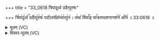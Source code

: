 +++
title = "33_0618 त्रिपादूर्ध्व उदैत्पुरुषः"

+++
त्रि꣣पा꣢दू꣣र्ध्व꣢꣫ उदै꣣त्पु꣡रु꣢षः꣣ पदो꣢ऽस्ये꣣हा꣡भ꣢व꣣त्पु꣡नः꣢। त꣢था꣣ वि꣢ष्व꣣꣬ङ् व्य꣢꣯क्रामदशनानश꣣ने꣢ अ꣣भि꣢ ॥ 33:0618 ॥

<details><summary>मूलम् (VC)</summary>

त्रि꣣पा꣢दू꣣र्ध्व꣢꣫ उदै꣣त्पु꣡रु꣢षः꣣ पादो꣢ऽस्ये꣣हा꣡भ꣢व꣣त्पु꣡नः꣢ । त꣢था꣣ वि꣢ष्व꣣꣬ङ् व्य꣢꣯क्रामदशनानश꣣ने꣢ अ꣣भि꣢ ॥६१८॥
</details>

<details><summary>विस्वर-मूलम् (VC)</summary>

त्रिपादूर्ध्व उदैत्पुरुषः पादोऽस्येहाभवत्पुनः । तथा विष्वङ् व्यक्रामदशनानशने अभि ॥६१८॥
</details>